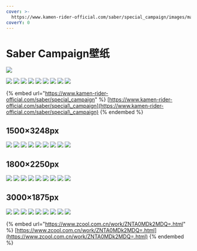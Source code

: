 ```yaml
---
cover: >-
  https://www.kamen-rider-official.com/saber/special_campaign/images/material/hero/hero-pc.jpg
coverY: 0
---
```


# Saber Campaign壁纸

![](https://www.kamen-rider-official.com/saber/special\_campaign/images/material/hero/hero-pc.jpg)

![](https://www.kamen-rider-official.com/saber/special\_campaign/images/comingsoon/Kc5rmxXF1-pc.png) ![](https://www.kamen-rider-official.com/saber/special\_campaign/images/comingsoon/P6jem2BY2-pc.png) ![](https://www.kamen-rider-official.com/saber/special\_campaign/images/comingsoon/Q8dUpWX24-pc.png) ![](https://www.kamen-rider-official.com/saber/special\_campaign/images/comingsoon/P6jNiRzZ3-pc.png) ![](https://www.kamen-rider-official.com/saber/special\_campaign/images/comingsoon/Vz6ZLsch5-pc.png) ![](https://www.kamen-rider-official.com/saber/special\_campaign/images/comingsoon/wE8Xefji7-pc.png) ![](https://www.kamen-rider-official.com/saber/special\_campaign/images/comingsoon/w2ZVy6NF6-pc.png) ![](https://www.kamen-rider-official.com/saber/special\_campaign/images/comingsoon/Wi4gZQVd9-pc.png) ![](https://www.kamen-rider-official.com/saber/special\_campaign/images/comingsoon/Z5PeyZQc10-pc.png)

{% embed url="https://www.kamen-rider-official.com/saber/special_campaign" %}
[https://www.kamen-rider-official.com/saber/special\_campaign](https://www.kamen-rider-official.com/saber/special\_campaign)
{% endembed %}

## 1500×3248px

![](https://img.zcool.cn/community/017e20600beb1911013e3991d97f8c.jpg) ![](https://img.zcool.cn/community/016bfd600beb1c11013e399122f085.jpg) ![](https://img.zcool.cn/community/015dd9600beb1d11013f7928905248.jpg) ![](https://img.zcool.cn/community/01bc30600beb1711013f7928152ec3.jpg) ![](https://img.zcool.cn/community/0170af600beb2811013f792880ffd2.jpg) ![](https://img.zcool.cn/community/015ae4600beb2511013f7928bd217f.jpg) ![](https://img.zcool.cn/community/01f9ca600beb2311013e3991da9cbb.jpg) ![](https://img.zcool.cn/community/01ea70600beb2d11013f79287e7609.jpg) ![](https://img.zcool.cn/community/01f661600beb2a11013f7928df8253.jpg)

## 1800×2250px

![](https://img.zcool.cn/community/0194fe600adf1011013f792875297e.jpg) ![](https://img.zcool.cn/community/0150d2600adf1c11013e39918ea936.jpg) ![](https://img.zcool.cn/community/0168e2600ad3cf11013f7928f29e0f.jpg) ![](https://img.zcool.cn/community/01e397600ad3c311013e399166036a.jpg) ![](https://img.zcool.cn/community/01122b600adf1a11013f79287ab762.jpg) ![](https://img.zcool.cn/community/01c841600ad3d911013f79281edada.jpg) ![](https://img.zcool.cn/community/016b53600ad3d611013e399181cbc0.jpg) ![](https://img.zcool.cn/community/01b2b9600ad3e011013e3991a9ac13.jpg) ![](https://img.zcool.cn/community/01696a600ad40911013f7928928d9a.jpg)

## 3000×1875px

![](https://img.zcool.cn/community/011e98600ac50c11013e39914e2e05.jpg) ![](https://img.zcool.cn/community/0179d1600ac51311013e39911ba109.jpg) ![](https://img.zcool.cn/community/01cae3600ac51511013e3991d9d782.jpg) ![](https://img.zcool.cn/community/01bd54600ac51511013f7928b60ad0.jpg) ![](https://img.zcool.cn/community/0109c1600ac51611013e39917382f7.jpg) ![](https://img.zcool.cn/community/013df0600ac52011013e399138d8f4.jpg) ![](https://img.zcool.cn/community/01d1d4600ac52311013f79285527c5.jpg) ![](https://img.zcool.cn/community/01dd8a600ac52a11013f79285a5d70.jpg) ![](https://img.zcool.cn/community/0165f2600ac52911013e399199fa6b.jpg)

{% embed url="https://www.zcool.com.cn/work/ZNTA0MDk2MDQ=.html" %}
[https://www.zcool.com.cn/work/ZNTA0MDk2MDQ=.html](https://www.zcool.com.cn/work/ZNTA0MDk2MDQ=.html)
{% endembed %}
